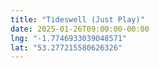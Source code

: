 ```yaml
---
title: "Tideswell (Just Play)"
date: 2025-01-26T09:00:00-00:00
lng: "-1.7746933039048571"
lat: "53.277215580626326"
---
```

